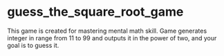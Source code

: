 # guess_the_square_root_game
This game is created for mastering mental math skill.
Game generates integer in range from 11 to 99 and outputs it in the power of two, and your goal is to guess it.
